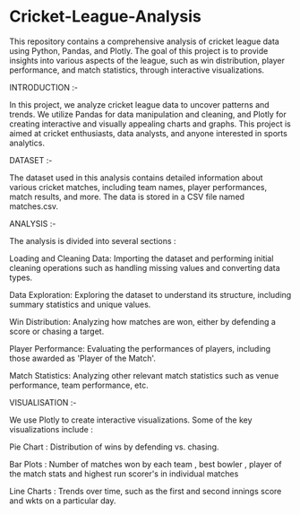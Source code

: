 # Cricket-League-Analysis
This repository contains a comprehensive analysis of cricket league data using Python, Pandas, and Plotly. The goal of this project is to provide insights into various aspects of the league, such as win distribution, player performance, and match statistics, through interactive visualizations.



INTRODUCTION :-

In this project, we analyze cricket league data to uncover patterns and trends. We utilize Pandas for data manipulation and cleaning, and Plotly for creating interactive and visually appealing charts and graphs. This project is aimed at cricket enthusiasts, data analysts, and anyone interested in sports analytics.



DATASET :-

The dataset used in this analysis contains detailed information about various cricket matches, including team names, player performances, match results, and more. The data is stored in a CSV file named matches.csv.



ANALYSIS :-

The analysis is divided into several sections :

Loading and Cleaning Data: Importing the dataset and performing initial cleaning operations such as handling missing values and converting data types.

Data Exploration: Exploring the dataset to understand its structure, including summary statistics and unique values.

Win Distribution: Analyzing how matches are won, either by defending a score or chasing a target.

Player Performance: Evaluating the performances of players, including those awarded as 'Player of the Match'.

Match Statistics: Analyzing other relevant match statistics such as venue performance, team performance, etc.



VISUALISATION :-

We use Plotly to create interactive visualizations. Some of the key visualizations include :

Pie Chart : Distribution of wins by defending vs. chasing.

Bar Plots : Number of matches won by each team , best bowler , player of the match stats and highest run scorer's in individual matches

Line Charts : Trends over time, such as the first and second innings score and wkts on a particular day.
